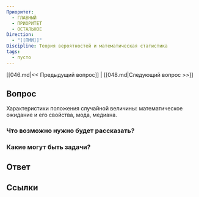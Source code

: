 ```yaml
---
Приоритет:
  - ГЛАВНЫЙ
  - ПРИОРИТЕТ
  - ОСТАЛЬНОЕ
Direction:
  - "[[ПМИ]]" 
Discipline: Теория вероятностей и математическая статистика 
tags:
  - пусто
---
```

[[046.md|<< Предыдущий вопрос]] | [[048.md|Следующий вопрос >>]]
## Вопрос

Характеристики положения случайной величины: математическое ожидание и его свойства, мода, медиана.

### Что возможно нужно будет рассказать?

### Какие могут быть задачи?

## Ответ

## Ссылки
